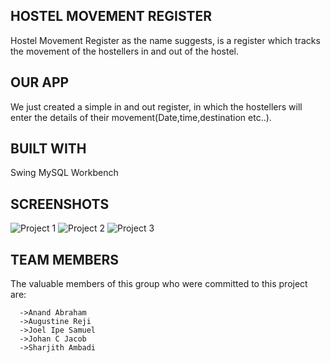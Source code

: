 ## HOSTEL MOVEMENT REGISTER
Hostel Movement Register as the name suggests, is a register which tracks the movement of the hostellers in and out of the hostel.

## OUR APP
We just created a simple in and out register, in which the hostellers will enter the details of their movement(Date,time,destination etc..).

## BUILT WITH
Swing
MySQL Workbench

## SCREENSHOTS
![Project 1](https://user-images.githubusercontent.com/117971048/219342210-f0bc00ad-9507-465e-82b1-0cc70016fa15.png)
![Project 2](https://user-images.githubusercontent.com/117971048/219342261-da0b4042-ba0c-440c-846f-455f0780d22a.png)
![Project 3](https://user-images.githubusercontent.com/117971048/219342278-40418209-938d-4dbe-9da7-a1a1c0247c78.png)

## TEAM MEMBERS
The valuable members of this group who were committed to this project are:
```
  ->Anand Abraham
  ->Augustine Reji
  ->Joel Ipe Samuel
  ->Johan C Jacob
  ->Sharjith Ambadi
  ```
